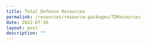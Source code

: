 ```yaml
---
title: Total Defence Resources
permalink: /resources/resource-packages/TDResources
date: 2022-07-26
layout: post
description: ""
---
```

